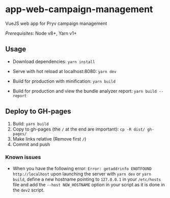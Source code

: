 # app-web-campaign-management

VueJS web app for Pryv campaign management

*Prerequisites*: Node v8+, Yarn v1+

## Usage

- Download dependencies: `yarn install`

- Serve with hot reload at localhost:8080: `yarn dev`

- Build for production with minification: `yarn build`

- Build for production and view the bundle analyzer report: `yarn build --report`

## Deploy to GH-pages

1. Build: `yarn build`
2. Copy to gh-pages (the `/` at the end are important): `cp -R dist/ gh-pages/`
3. Make links relative (Remove first `/`)
4. Commit and push

### Known issues

- When you have the following error: `Error: getaddrinfo ENOTFOUND http://localhost` upon launching the server with `yarn dev` or `yarn build`, define a new hostname pointing to `127.0.0.1` in your `/etc/hosts` file and add the `--host NEW_HOSTNAME` option in your script as it is done in the `dev2` script.  